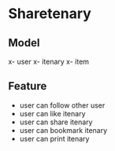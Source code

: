 # Sharetenary

## Model
x- user
x- itenary
x- item

## Feature
- user can follow other user
- user can like itenary
- user can share itenary
- user can bookmark itenary
- user can print itenary